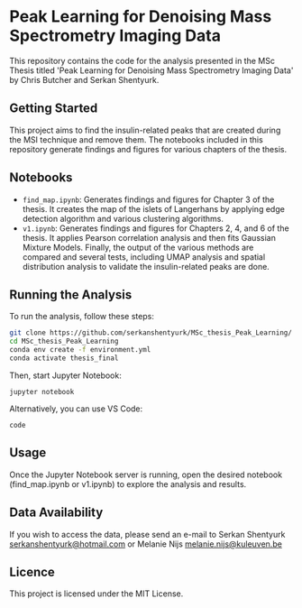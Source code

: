 # Peak Learning for Denoising Mass Spectrometry Imaging Data

This repository contains the code for the analysis presented in the MSc Thesis titled 'Peak Learning for Denoising Mass Spectrometry Imaging Data' by Chris Butcher and Serkan Shentyurk.

## Getting Started

This project aims to find the insulin-related peaks that are created during the MSI technique and remove them. The notebooks included in this repository generate findings and figures for various chapters of the thesis.

## Notebooks

- `find_map.ipynb`: Generates findings and figures for Chapter 3 of the thesis. It creates the map of the islets of Langerhans by applying edge detection algorithm and various clustering algorithms.
- `v1.ipynb`: Generates findings and figures for Chapters 2, 4, and 6 of the thesis. It applies Pearson correlation analysis and then fits Gaussian Mixture Models. Finally, the output of the various methods are compared and several tests, including UMAP analysis and spatial distribution analysis to validate the insulin-related peaks are done.

## Running the Analysis

To run the analysis, follow these steps:

```bash
git clone https://github.com/serkanshentyurk/MSc_thesis_Peak_Learning/
cd MSc_thesis_Peak_Learning
conda env create -f environment.yml
conda activate thesis_final
```
Then, start Jupyter Notebook:
```
jupyter notebook
```
Alternatively, you can use VS Code:
```
code
```

## Usage

Once the Jupyter Notebook server is running, open the desired notebook (find_map.ipynb or v1.ipynb) to explore the analysis and results.

## Data Availability

If you wish to access the data, please send an e-mail to Serkan Shentyurk serkanshentyurk@hotmail.com or Melanie Nijs melanie.nijs@kuleuven.be

## Licence 

This project is licensed under the MIT License.

